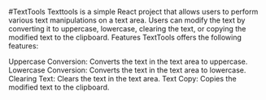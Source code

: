 #TextTools
Texttools is a simple React project that allows users to perform various text manipulations on a text area. Users can modify the text by converting it to uppercase, lowercase, clearing the text, or copying the modified text to the clipboard.
Features
TextTools offers the following features:

Uppercase Conversion: Converts the text in the text area to uppercase.
Lowercase Conversion: Converts the text in the text area to lowercase.
Clearing Text: Clears the text in the text area.
Text Copy: Copies the modified text to the clipboard.
